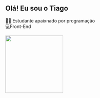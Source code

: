 ## Olá! Eu sou o Tiago 

👨‍🎓 Estudante apaixnado por programação     
💻Front-End 

<div>
  <a href="https://github.com/tgogoncalves">
  <img height="180em" src="https://github-readme-stats.vercel.app/api?username=tgogoncalves&show_icons=true&theme=dracula&include_all_commits=true&count_private=true"/>
</div>

